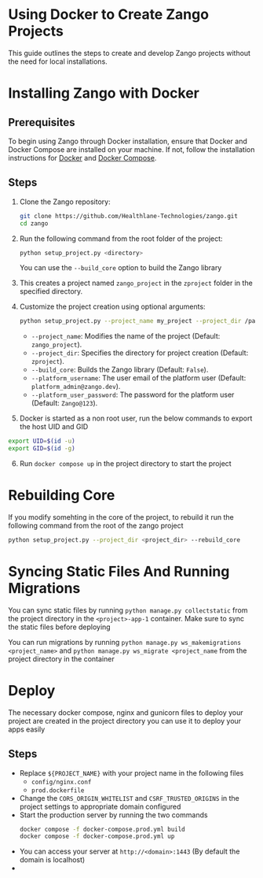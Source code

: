 # Using Docker to Create Zango Projects

This guide outlines the steps to create and develop Zango projects without the need for local installations.

# Installing Zango with Docker

## Prerequisites

To begin using Zango through Docker installation, ensure that Docker and Docker Compose are installed on your machine. If not, follow the installation instructions for [Docker](https://docs.docker.com/get-docker/) and [Docker Compose](https://docs.docker.com/compose/install/).

## Steps

1. Clone the Zango repository:

   ```bash
   git clone https://github.com/Healthlane-Technologies/zango.git
   cd zango
   ```

2. Run the following command from the root folder of the project:

   ```bash
   python setup_project.py <directory>
   ```

   You can use the `--build_core` option to build the Zango library

3. This creates a project named `zango_project` in the `zproject` folder in the specified directory.

4. Customize the project creation using optional arguments:

   ```bash
   python setup_project.py --project_name my_project --project_dir /path/to/my_project --build_core --platform_username user@example.com --platform_user_password secret --skip_build_project
   ```

   - `--project_name`: Modifies the name of the project (Default: `zango_project`).
   - `--project_dir`: Specifies the directory for project creation (Default: `zproject`).
   - `--build_core`: Builds the Zango library (Default: `False`).
   - `--platform_username`: The user email of the platform user (Default: `platform_admin@zango.dev`).
   - `--platform_user_password`: The password for the platform user (Default: `Zango@123`).

5. Docker is started as a non root user, run the below commands to export the host UID and GID

```bash
export UID=$(id -u)
export GID=$(id -g)
```

6. Run `docker compose up` in the project directory to start the project

# Rebuilding Core

If you modify somehting in the core of the project, to rebuild it run the following command from the root of the zango project

```bash
python setup_project.py --project_dir <project_dir> --rebuild_core
```

# Syncing Static Files And Running Migrations

You can sync static files by running `python manage.py collectstatic` from the project directory in the `<project>-app-1` container. Make sure to sync the static files before deploying

You can run migrations by running `python manage.py ws_makemigrations <project_name>` and `python manage.py ws_migrate <project_name` from the project directory in the container

# Deploy

The necessary docker compose, nginx and gunicorn files to deploy your project are created in the project directory you can use it to deploy your apps easily

## Steps

- Replace `${PROJECT_NAME}` with your project name in the following files
  - `config/nginx.conf`
  - `prod.dockerfile`
- Change the `CORS_ORIGIN_WHITELIST` and `CSRF_TRUSTED_ORIGINS` in the project settings to appropriate domain configured
- Start the production server by running the two commands
  ```bash
  docker compose -f docker-compose.prod.yml build
  docker compose -f docker-compose.prod.yml up
  ```
- You can access your server at `http://<domain>:1443` (By default the domain is localhost)
-
